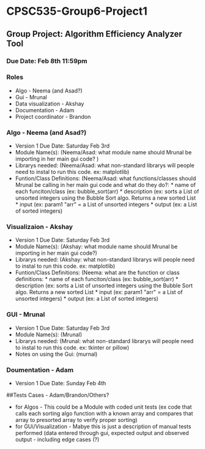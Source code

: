 # CPSC535-Group6-Project1
## Group Project: Algorithm Efficiency Analyzer Tool
### Due Date: Feb 8th 11:59pm

### Roles
- Algo - Neema (and Asad?)
- Gui - Mrunal 
- Data visualization - Akshay 
- Documentation - Adam
- Project coordinator - Brandon

### Algo - Neema (and Asad?)
- Version 1 Due Date: Saturday Feb 3rd
- Module Name(s): (Neema/Asad: what module name should Mrunal be importing in her main gui code? )
- Librarys needed: (Neema/Asad: what non-standard librarys will people need to instal to run this code. ex: matplotlib)
- Funtion/Class Definitions: (Neema/Asad: what functions/classes should Mrunal be calling in her main gui code and what do they do?: 
        * name of each funciton/class (ex: bubble_sort(arr)
        * description (ex: sorts a List of unsorted integers using the Bubble Sort algo. Returns a new sorted List
        * input (ex: param1 "arr" = a List of unsorted integers
        * output (ex: a List of sorted integers)

### Visualizaion - Akshay
- Version 1 Due Date: Saturday Feb 3rd
- Module Name(s): (Akshay: what module name should Mrunal be importing in her main gui code?)
- Librarys needed: (Akshay: what non-standard librarys will people need to instal to run this code. ex: matplotlib)
- Funtion/Class Definitions: (Neema: what are the function or class definitions: 
        * name of each funciton/class (ex: bubble_sort(arr)
        *  description (ex: sorts a List of unsorted integers using the Bubble Sort algo. Returns a new sorted List
        * input (ex: param1 "arr" = a List of unsorted integers)
        * output (ex: a List of sorted integers)

### GUI - Mrunal
- Version 1 Due Date: Saturday Feb 3rd
- Module Name(s): (Mrunal)
- Librarys needed: (Mrunal: what non-standard librarys will people need to instal to run this code. ex: tkinter or pillow)
- Notes on using the Gui: (murnal) 

### Doumentation - Adam
- Version 1 Due Date: Sunday Feb 4th

##Tests Cases - Adam/Brandon/Others?
- for Algos - This could be a Module with coded unit tests (ex code that calls each sorting algo function with a known array and compares that array to presorted array to verify proper sorting)
- for GUi/Visualization - Mabye this is just a description of manual tests performed (data entered through gui, expected output and observed output - including edge cases (?) 
